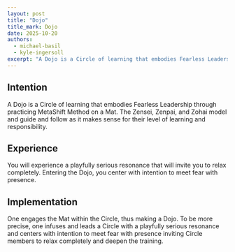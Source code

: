 ```yaml
---
layout: post
title: "Dojo"
title_mark: Dojo
date: 2025-10-20
authors:
  - michael-basil
  - kyle-ingersoll
excerpt: "A Dojo is a Circle of learning that embodies Fearless Leadership through practicing MetaShift Method on a Mat."
---
```


## Intention

A Dojo is a Circle of learning that embodies Fearless Leadership through practicing MetaShift Method on a Mat. The Zensei, Zenpai, and Zohai model and guide and follow as it makes sense for their level of learning and responsibility.

## Experience

You will experience a playfully serious resonance that will invite you to relax completely. Entering the Dojo, you center with intention to meet fear with presence.

## Implementation

One engages the Mat within the Circle, thus making a Dojo. To be more precise, one infuses and leads a Circle with a playfully serious resonance and centers with intention to meet fear with presence inviting Circle members to relax completely and deepen the training.
